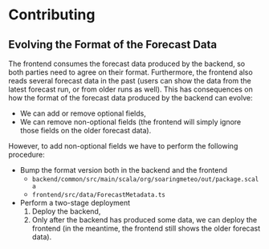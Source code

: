 # Contributing

## Evolving the Format of the Forecast Data

The frontend consumes the forecast data produced by the backend, so both parties need to agree on their format.
Furthermore, the frontend also reads several forecast data in the past (users can show the data from the latest
forecast run, or from older runs as well). This has consequences on how the format of the forecast data produced
by the backend can evolve:

- We can add or remove optional fields,
- We can remove non-optional fields (the frontend will simply ignore those fields on the older forecast data).

However, to add non-optional fields we have to perform the following procedure:

- Bump the format version both in the backend and the frontend
  - `backend/common/src/main/scala/org/soaringmeteo/out/package.scala`
  - `frontend/src/data/ForecastMetadata.ts`
- Perform a two-stage deployment
  1. Deploy the backend,
  2. Only after the backend has produced some data, we can deploy the frontend (in the meantime, the frontend
     still shows the older forecast data).
